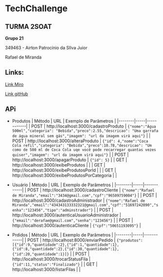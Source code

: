 # TechChallenge

## TURMA 2SOAT

**Grupo 21**

349463 - Airton Patrocínio da SIlva Juior

Rafael de Miranda

## Links:

[Link Miro](https://miro.com/welcomeonboard/cFBKa2FvMmk2aUlFdmJUMVkzV09mYXFSMjY4TFMyNU9HRUxoZnhCOVJlckROTFlGVzNaR081aGVhRzg4QVZLeXwzNDU4NzY0NTU0ODI1ODY4Mzg3fDI=?share_link_id=476610680949)

[Link gitHub](https://github.com/rafaeldemiranda95/TechChallenge)

## APi

- Produtos
  | Método | URL | Exemplo de Parâmetros |
  |--------|-----|------------|
  | POST | http://localhost:3000/cadastroProduto | `{"nome":"Água 500ml","categoria": "Bebida","preco":2.55,"descricao": "Uma garrafa de água mineral sem gás","imagem": "url da imagem virá aqui"}` |
  | POST | http://localhost:3000/alteraProduto | `{"id": 4,"nome":"Coca Cola refil","categoria": "Bebida","preco":10.78,"descricao": "Um como de 500 ml de Coca Cola uqe você pode recarregar quantas vezes quiser","imagem": "url da imagem virá aqui"}` |
  | POST | http://localhost:3000/apagarProduto | `{"id": 5}` |
  | GET | http://localhost:3000/exibeProdutos | |
  | GET | http://localhost:3000/exibeProdutosPorId | |
  | GET | http://localhost:3000/exibeProdutosPorCategoria | |

- Usuário
  | Método | URL | Exemplo de Parâmetros |
  |--------|-----|------------|
  | POST | http://localhost:3000/cadastroCliente | `{"nome":"Rafael de Miranda","email":"3434@gmail.com","cpf":"96509759004"}` |
  | POST | http://localhost:3000/cadastroAdministrador | `{"nome":"Rafael de Miranda","email":"434343133332321@gmail.com","cpf":"51697242090","senha":"123456","tipo":"adminstrador"}` |
  | POST | http://localhost:3000/autenticaUsuarioAdministrador | `{"email":"derafae@gmail.com","senha":"123456"}` |
  | POST | http://localhost:3000/autenticaCliente | `{"cpf":"50651193095"}` |

- Prdidos
  | Método | URL | Exemplo de Parâmetros |
  |--------|-----|------------|
  | POST | http://localhost:8000/enviarPedido | `{"produtos":[{"id":9,"quantidade":2},{"id":1,"quantidade":1},{"id":8,"quantidade":2},{"id":30,"quantidade":1},{"id":20,"quantidade":1}]}` |
  | POST | http://localhost:3000/trocarStatusFila | `{"id":11,"status":"Finalizado"}` |
  | GET | http://localhost:3000/listarFilas | |
